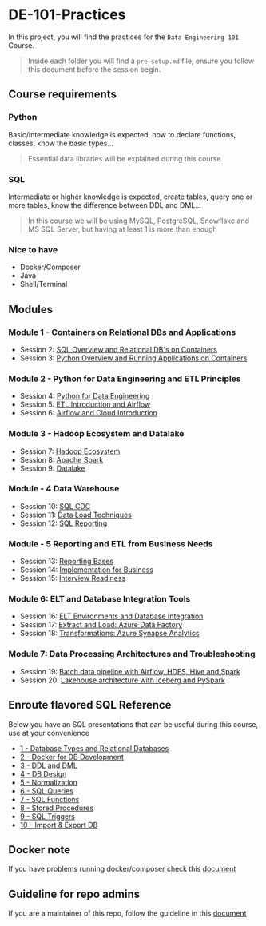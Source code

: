 # DE-101-Practices

In this project, you will find the practices for the `Data Engineering 101` Course.

>Inside each folder you will find a `pre-setup.md` file, ensure you follow this document before the session begin.

## Course requirements

### Python

Basic/intermediate knowledge is expected, how to declare functions, classes, know the basic types...

>Essential data libraries will be explained during this course.

### SQL

Intermediate or higher knowledge is expected, create tables, query one or more tables, know the difference between DDL and DML...

>In this course we will be using MySQL, PostgreSQL, Snowflake and MS SQL Server, but having at least 1 is more than enough

### Nice to have

* Docker/Composer
* Java
* Shell/Terminal

## Modules

### Module 1 - Containers on Relational DBs and Applications

* Session 2: [SQL Overview and Relational DB's on Containers][practice_2]
* Session 3: [Python Overview and Running Applications on Containers][practice_3]

### Module 2 - Python for Data Engineering and ETL Principles

* Session 4: [Python for Data Engineering][practice_4]
* Session 5: [ETL Introduction and Airflow][practice_5]
* Session 6: [Airflow and Cloud Introduction][practice_6]

### Module 3 - Hadoop Ecosystem and Datalake

* Session 7: [Hadoop Ecosystem][practice_7]
* Session 8: [Apache Spark][practice_8]
* Session 9: [Datalake][practice_9]

### Module  - 4 Data Warehouse

* Session 10: [SQL CDC][practice_10]
* Session 11: [Data Load Techniques][practice_11]
* Session 12: [SQL Reporting][practice_12]

### Module  - 5 Reporting and ETL from Business Needs

* Session 13: [Reporting Bases][practice_13]
* Session 14: [Implementation for Business][practice_14]
* Session 15: [Interview Readiness][practice_15]

### Module 6: ELT and Database Integration Tools

* Session 16: [ELT Environments and Database Integration][practice_16]
* Session 17: [Extract and Load: Azure Data Factory][practice_17]
* Session 18: [Transformations: Azure Synapse Analytics][practice_18]

### Module 7: Data Processing Architectures and Troubleshooting

* Session 19: [Batch data pipeline with Airflow, HDFS, Hive and Spark][practice_19]
* Session 20: [Lakehouse architecture with Iceberg and PySpark][practice_20]

## Enroute flavored SQL Reference

Below you have an SQL presentations that can be useful during this course, use at your convenience

* [1 - Database Types and Relational Databases][session_1]
* [2 - Docker for DB Development][session_2]
* [3 - DDL and DML][session_3]
* [4 - DB Design][session_4]
* [5 - Normalization][session_5]
* [6 - SQL Queries][session_6]
* [7 -  SQL Functions][session_7]
* [8 - Stored Procedures][session_8]
* [9 - SQL Triggers][session_9]
* [10 - Import & Export DB][session_10]

## Docker note

If you have problems running docker/composer check this [document][docker_note]

## Guideline for repo admins

If you are a maintainer of this repo, follow the guideline in this [document][maintainer_guideline]

[maintainer_guideline]: ./maintainer_guideline.md
[docker_note]: ./docker-note/README.md

[session_1]: https://enrouted.sharepoint.com/:p:/s/DataEngineering/EXc9as6OIdRJj0e64wrPAzMBRjwis40WzWOdaVL9o7ohCQ?e=zYChbp
[session_2]: https://enrouted.sharepoint.com/:p:/s/DataEngineering/EeYUIr-pP9ZFgJePZ_2fnccB3RepOHcmY-lypQ6InmrfLA?e=BT3vrq
[session_3]: https://enrouted.sharepoint.com/:p:/s/DataEngineering/EcN_VOjNs0BFhNxO7s9SD-oBlup0mv2KW0qXz5-sIiInjw?e=Vme2ev
[session_4]: https://enrouted.sharepoint.com/:p:/s/DataEngineering/EVmiyBEKrsxKuHktIHwoNiQBzmY1iK289BWWUw1OdSSV4g?e=vBdf48
[session_5]: https://enrouted.sharepoint.com/:p:/s/DataEngineering/Eemvtf9ceWhPjnzhBNHXqyMBSRBs2Sf4Vj4IiOvemmqdzg?e=av5DxK
[session_6]: https://enrouted.sharepoint.com/:p:/s/DataEngineering/ESIUV02E4CBHqfPPZ3PygigBYJeEY2ffQJ0iA2n8MK0rbw?e=JYbRbm
[session_7]: https://enrouted.sharepoint.com/:p:/s/DataEngineering/EcB5cguTeF5Ns5nsGEFjTd0B1oEiKt5JVn7mGblQ-BdQhg?e=3tV5h9
[session_8]: https://enrouted.sharepoint.com/:p:/s/DataEngineering/EYl62ZRTRz1Fou4Wb-3Y8jcBzqKNgGhklHxrW7cbuAALpA?e=TpmzNE
[session_9]: https://enrouted.sharepoint.com/:p:/s/DataEngineering/EWBljNu40UZPvjBUPZmlhlwB_osRpH6GZCGOXn0p62vpJw?e=OSPTCp
[session_10]: https://enrouted.sharepoint.com/:p:/s/DataEngineering/ERjDTOF4o4VAsoWaL8P7GcQBk3pXjZ8zA3A71-4ZNHfOyQ?e=hJXg2c

[practice_2]: ./Practices/session_2_sql/README.md
[practice_3]: ./Practices/session_3_python/README.md
[practice_4]: ./Practices/session_4_Python_DE/README.md
[practice_5]: ./Practices/session_5_ETL_Airflow/README.md
[practice_6]: ./Practices/session_6_Airflow_Cloud/README.md
[practice_7]: ./Practices/session_7_hadoop/README.md
[practice_8]: ./Practices/session_8_Spark/README.md
[practice_9]: ./Practices/session_9_Datalake/README.md
[practice_10]: ./Practices/session_10_Fundamentals/README.md
[practice_11]: ./Practices/session_11_Data_load_techinques/README.md
[practice_12]: ./Practices/session_12_SQL_Reporting/README.md
[practice_13]: ./Practices/session_13_Reporting_bases/README.md
[practice_14]: ./Practices/session_14_implementation_business/README.md
[practice_15]: ./Practices/session_15_Interview_Readiness/README.md
[practice_16]: ./Practices/session_16_ELT/README.md
[practice_17]: ./Practices/session_17_ADF_Load/README.md
[practice_18]: ./Practices/session_18_ADF_Transform/README.md
[practice_19]: ./Practices/session_19_Batch/README.md
[practice_20]: ./Practices/session_20_Delta/README.md
